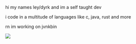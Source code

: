hi my names ley/dyrk and im a self taught dev

i code in a multitude of languages like c, java, rust and more
 
rn im working on jvnkbin

![](https://github-readme-stats.vercel.app/api/top-langs/?username=dyrkuwu&layout=compact&theme=swift)
